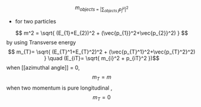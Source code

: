 
$$ m_{objects \; = \; \left| \sum_{objects \; j }p_{j}^{\mu}    \right|^2}     $$
- for two particles 

$$ m^2 = \sqrt{ (E_{1}+E_{2})^2 + (\vec{p_{1}}^2+\vec{p_{2}}^2) }    $$
	by using Transverse energy
	$$ m_{T}= \sqrt{ (E_{T}^1+E_{T}^2)^2 + (\vec{p_{T}^1}^2+\vec{p_{T}^2}^2) }      \quad  (E_{iT}= \sqrt{ m_{i}^2 + p_{iT}^2 })$$
	  when [[azimuthal angle]] = 0, 
	  $$m_{T}=m $$
	 when two momentum is pure longitudinal , 
	 $$ m_{T} = 0 $$
	 